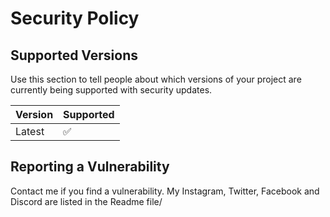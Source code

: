 # Security Policy

## Supported Versions

Use this section to tell people about which versions of your project are
currently being supported with security updates.

| Version | Supported          |
| ------- | ------------------ |
| Latest  | :white_check_mark: |


## Reporting a Vulnerability


Contact me if you find a vulnerability. My Instagram, Twitter, Facebook and Discord are listed in the Readme file/

